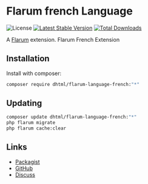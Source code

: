 # Flarum french Language

![License](https://img.shields.io/badge/license-GPL-1.0-or-later-blue.svg) [![Latest Stable Version](https://img.shields.io/packagist/v/dhtml/flarum-language-french.svg)](https://packagist.org/packages/dhtml/flarum-language-french) [![Total Downloads](https://img.shields.io/packagist/dt/dhtml/flarum-language-french.svg)](https://packagist.org/packages/dhtml/flarum-language-french)

A [Flarum](http://flarum.org) extension. Flarum French Extension

## Installation

Install with composer:

```sh
composer require dhtml/flarum-language-french:"*"
```

## Updating

```sh
composer update dhtml/flarum-language-french:"*"
php flarum migrate
php flarum cache:clear
```

## Links

- [Packagist](https://packagist.org/packages/dhtml/flarum-language-french)
- [GitHub](https://github.com/dhtml/flarum-language-french)
- [Discuss](https://discuss.flarum.org/d/PUT_DISCUSS_SLUG_HERE)
